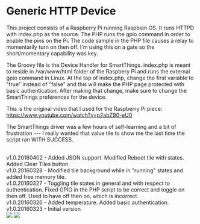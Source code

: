 # Generic HTTP Device

This project consists of a Raspberry Pi running Raspbian OS. It runs HTTPD with index.php as the source. The PHP runs the gpio command in order to enable the pins on the Pi. The code sample in the PHP file causes a relay to momentarily turn on then off. I'm using this on a gate so the short/momentary capability was key.

The Groovy file is the Device Handler for SmartThings.
index.php is meant to reside in /var/www/html folder of the Raspbery Pi and runs the external gpio command in Linux.
At the top of index.php, change the first variable to "true" instead of "false" and this will make the PHP page protected with basic authentication. After making that change, make sure to change the SmartThings preferences for the device.

This is the original video that I used for the Raspberry Pi piece: https://www.youtube.com/watch?v=p2abZ90-eU0

The SmartThings driver was a few hours of self-learning and a bit of frustration --- I really wanted that value tile to show me the last time the script ran WITH SUCCESS.

</br>v1.0.20160402 - Added JSON support. Modified Reboot tile with states. Added Clear Tiles button.
</br>v1.0.20160328 - Modified tile background while in "running" states and added free memory tile.
</br>v1.0.20160327 - Toggling tile states in general and with respect to authentication. Fixed GPIO in the PHP script to be correct and toggle on then off. Used to have off then on, which is incorrect.
</br>v1.0.20160326 - Added temperature. Added basic authentication.
</br>v1.0.20160323 - Initial version
</br>
<img src="https://github.com/JZ-SmartThings/SmartThings/blob/master/Devices/Generic%20HTTP%20Device/Screenshot_Android_App.png">
<img src="https://github.com/JZ-SmartThings/SmartThings/blob/master/Devices/Generic%20HTTP%20Device/Screenshot_PHP_Page.png">